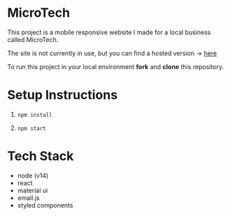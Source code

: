 # MicroTech

This project is a mobile responsive website I made for a local business called MicroTech.

The site is not currently in use, but you can find a hosted version -> [here](https://microtechltd.netlify.app/)

To run this project in your local environment **fork** and **clone** this repository.

# Setup Instructions

1. `npm install`

2. `npm start`

# Tech Stack

- node (v14) 
- react  
- material ui
- email.js
- styled components
